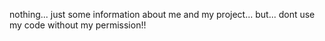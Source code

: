nothing... just some information about me and my project...
but... dont use my code without my permission!!
